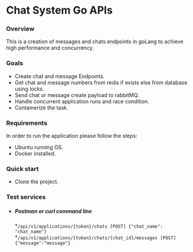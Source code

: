 # Chat System Go APIs

### Overview
This is a creation of messages and chats endpoints in goLang to achieve high performance and concurrency.
### Goals
* Create chat and message Endpoints.
* Get chat and message numbers from redis if exists else from database using locks.
* Send chat or message create payload to rabbitMQ.
* Handle concurrent application runs and race condition.
* Containerize the task.
### Requirements
In order to run the application please follow the steps:
- Ubuntu running OS.
- Docker installed.
### Quick start
* Clone the project.

### Test services
* ##### Postman or curl command line
  *`/api/v1/applications/{token}/chats [POST] {"chat_name": "chat_name"}`\
  *`/api/v1/applications/{token}/chats/{chat_id}/messages [POST] {"message":"message"}`
  



